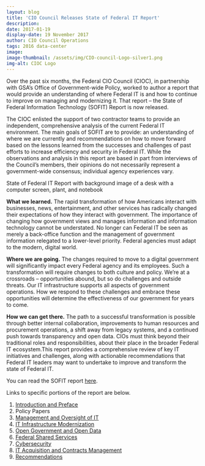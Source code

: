 ```yaml
---
layout: blog
title: 'CIO Council Releases State of Federal IT Report'
description:
date: 2017-01-19
display-date: 19 November 2017
author: CIO Council Operations
tags: 2016 data-center
image:
image-thumbnail: /assets/img/CIO-council-Logo-silver1.png
img-alt: CIOC Logo
---
```

Over the past six months, the Federal CIO Council (CIOC), in partnership with GSA’s Office of Government-wide Policy, worked to author a report that would provide an understanding of where Federal IT is and how to continue to improve on managing and modernizing it. That report – the State of Federal Information Technology (SOFIT) Report is now released.

The CIOC enlisted the support of two contractor teams to provide an independent, comprehensive analysis of the current Federal IT environment. The main goals of SOFIT are to provide: an understanding of where we are currently and recommendations on how to move forward based on the lessons learned from the successes and challenges of past efforts to increase efficiency and security in Federal IT. While the observations and analysis in this report are based in part from interviews of the Council’s members, their opinions do not necessarily represent a government-wide consensus; individual agency experiences vary.

State of Federal IT Report with background image of a desk with a computer screen, plant, and notebook

**What we learned.** The rapid transformation of how Americans interact with businesses, news, entertainment, and other services has radically changed their expectations of how they interact with government. The importance of changing how government views and manages information and information technology cannot be understated. No longer can Federal IT be seen as merely a back-office function and the management of government information relegated to a lower-level priority. Federal agencies must adapt to the modern, digital world.

**Where we are going.** The changes required to move to a digital government will significantly impact every Federal agency and its employees. Such a transformation will require changes to both culture and policy. We’re at a crossroads – opportunities abound, but so do challenges and outside threats. Our IT infrastructure supports all aspects of government operations. How we respond to these challenges and embrace these opportunities will determine the effectiveness of our government for years to come.

**How we can get there.** The path to a successful transformation is possible through better internal collaboration, improvements to human resources and procurement operations, a shift away from legacy systems, and a continued push towards transparency and open data. CIOs must think beyond their traditional roles and responsibilities, about their place in the broader Federal IT ecosystem.This report provides a comprehensive review of key IT initiatives and challenges, along with actionable recommendations that Federal IT leaders may want to undertake to improve and transform the state of Federal IT.

You can read the SOFIT report [here](https://s3.amazonaws.com/sitesusa/wp-content/uploads/sites/1151/2017/05/CIO-Council-State-of-Federal-IT-Report-January-2017-1.pdf).

Links to specific portions of the report are below.

1. [Introduction and Preface](https://github.com/GSA/cio-council/blob/master/assets/files/sofit/01.introduction.pdf)
2. Policy Papers
  1. [Management and Oversight of IT](https://github.com/GSA/cio-council/blob/master/assets/files/sofit/02.01.sofit.mgmt.oversight.pdf)
  2. [IT Infrastructure Modernization](https://github.com/GSA/cio-council/blob/master/assets/files/sofit/02.02.sofit.it.infrastrucutre.modernization.pdf)
  3. [Open Government and Open Data](https://github.com/GSA/cio-council/blob/master/assets/files/sofit/02.03.sofit.open.govt.open.data.pdf)
  4. [Federal Shared Services](https://github.com/GSA/cio-council/blob/master/assets/files/sofit/02.04.shared.services.pdf)
  5. [Cybersecurity](https://github.com/GSA/cio-council/blob/master/assets/files/sofit/02.05.cybersecurity.pdf)
  6. [IT Acquisition and Contracts Management](https://github.com/GSA/cio-council/blob/master/assets/files/sofit/02.06.acquisition.pdf)
3. [Recommendations](https://github.com/GSA/cio-council/blob/master/assets/files/sofit/03.recommendations.pdf)
